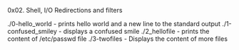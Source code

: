 0x02. Shell, I/O Redirections and filters


./0-hello_world - prints hello world and a new line to the standard output
./1-confused_smiley - displays a confused smile
./2_hellofile - prints the content of /etc/passwd file
./3-twofiles - Displays the content of more files
